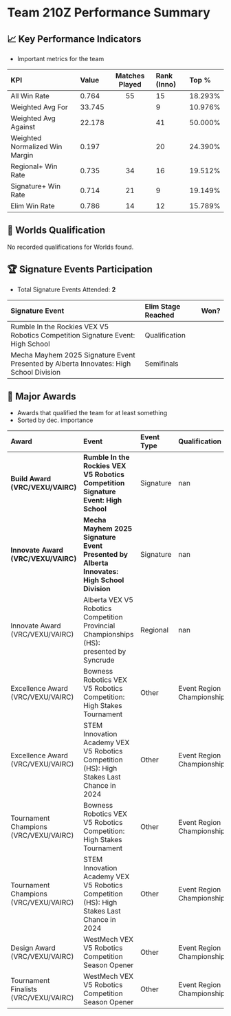 # Team 210Z Performance Summary

## 📈 Key Performance Indicators
- Important metrics for the team

| KPI | Value | Matches Played | Rank (Inno) | Top % |
|:---|:-----|:--------------:|:----|:-----|
| All Win Rate | 0.764 | 55 | 15 | 18.293% |
| Weighted Avg For | 33.745 |  | 9 | 10.976% |
| Weighted Avg Against | 22.178 |  | 41 | 50.000% |
| Weighted Normalized Win Margin | 0.197 |  | 20 | 24.390% |
| Regional+ Win Rate | 0.735 | 34 | 16 | 19.512% |
| Signature+ Win Rate | 0.714 | 21 | 9 | 19.149% |
| Elim Win Rate | 0.786 | 14 | 12 | 15.789% |


## 🎯 Worlds Qualification
No recorded qualifications for Worlds found.

## 🏆 Signature Events Participation
- Total Signature Events Attended: **2**

| Signature Event | Elim Stage Reached | Won? |
|:----------------|:-------------------|:----|
| Rumble In the Rockies VEX V5 Robotics Competition Signature Event: High School | Qualification |  |
| Mecha Mayhem 2025 Signature Event Presented by Alberta Innovates: High School Division | Semifinals |  |


## 🥇 Major Awards
- Awards that qualified the team for at least something
- Sorted by dec. importance

| Award | Event | Event Type | Qualification |
|:------|:------|:-----------|:--------------|
| **Build Award (VRC/VEXU/VAIRC)** | **Rumble In the Rockies VEX V5 Robotics Competition Signature Event: High School** | Signature | nan |
| **Innovate Award (VRC/VEXU/VAIRC)** | **Mecha Mayhem 2025 Signature Event Presented by Alberta Innovates: High School Division** | Signature | nan |
| Innovate Award (VRC/VEXU/VAIRC) | Alberta VEX V5 Robotics Competition Provincial Championships (HS): presented by Syncrude | Regional | nan |
| Excellence Award (VRC/VEXU/VAIRC) | Bowness Robotics VEX V5 Robotics Competition: High Stakes Tournament | Other | Event Region Championship |
| Excellence Award (VRC/VEXU/VAIRC) | STEM Innovation Academy VEX V5 Robotics Competition (HS): High Stakes Last Chance in 2024 | Other | Event Region Championship |
| Tournament Champions (VRC/VEXU/VAIRC) | Bowness Robotics VEX V5 Robotics Competition: High Stakes Tournament | Other | Event Region Championship |
| Tournament Champions (VRC/VEXU/VAIRC) | STEM Innovation Academy VEX V5 Robotics Competition (HS): High Stakes Last Chance in 2024 | Other | Event Region Championship |
| Design Award (VRC/VEXU/VAIRC) | WestMech VEX V5 Robotics Competition Season Opener | Other | Event Region Championship |
| Tournament Finalists (VRC/VEXU/VAIRC) | WestMech VEX V5 Robotics Competition Season Opener | Other | Event Region Championship |

